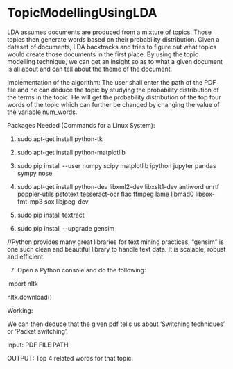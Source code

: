 # TopicModellingUsingLDA
LDA assumes documents are produced from a mixture of topics. Those topics then generate words based on their probability distribution. Given a dataset of documents, LDA backtracks and tries to figure out what topics would create those documents in the first place. By using the topic modelling technique, we can get an insight so as to what a given document is all about and can tell about the theme of the document.

Implementation of the algorithm:
The user shall enter the path of the PDF file and he can deduce the topic by studying the probability
distribution of the terms in the topic. He will get the probability distribution of the top four words
of the topic which can further be changed by changing the value of the variable num_words.


Packages Needed (Commands for a Linux System):

1. sudo apt-get install python-tk

2. sudo apt-get install python-matplotlib

3. sudo pip install --user numpy scipy matplotlib ipython jupyter pandas sympy nose

4. sudo apt-get install python-dev libxml2-dev libxslt1-dev antiword unrtf poppler-utils pstotext tesseract-ocr flac ffmpeg lame libmad0 libsox-fmt-mp3 sox libjpeg-dev

5. sudo pip install textract

6. sudo pip install --upgrade gensim

//Python provides many great libraries for text mining practices, “gensim” is one such clean and
beautiful library to handle text data. It is scalable, robust and efficient.

7. Open a Python console and do the following:

import nltk

nltk.download()


Working:

We can then deduce that the given pdf tells us about ‘Switching techniques’ or ‘Packet switching’.

Input: PDF FILE PATH

OUTPUT: Top 4 related words for that topic.
